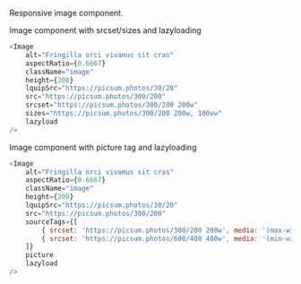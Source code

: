 Responsive image component. 

Image component with srcset/sizes and lazyloading
```js
<Image
    alt="Fringilla orci vivamus sit cras"
    aspectRatio={0.6667}
    className="image"
    height={200}
    lquipSrc="https://picsum.photos/30/20"
    src="https://picsum.photos/300/200"
    srcset="https://picsum.photos/300/200 200w"
    sizes="https://picsum.photos/300/200 200w, 100vw"
    lazyload
/>
```

Image component with picture tag and lazyloading
```js
<Image
    alt="Fringilla orci vivamus sit cras"
    aspectRatio={0.6667}
    className="image"
    height={200}
    lquipSrc="https://picsum.photos/30/20"
    src="https://picsum.photos/300/200"
    sourceTags={[
        { srcset: 'https://picsum.photos/300/200 200w', media: '(max-width: 960px)'},
        { srcset: 'https://picsum.photos/600/400 400w', media: '(min-width: 960px)'},
    ]}
    picture
    lazyload
/>
````